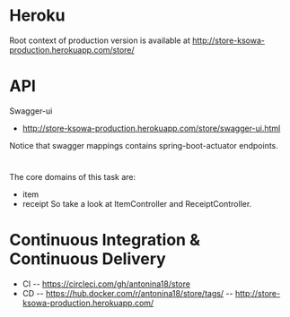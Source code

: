 # Heroku
Root context of production version is available at http://store-ksowa-production.herokuapp.com/store/
#
# API
Swagger-ui
- http://store-ksowa-production.herokuapp.com/store/swagger-ui.html

Notice that swagger mappings contains spring-boot-actuator endpoints.
#
The core domains of this task are:
- item
- receipt
So take a look at ItemController and ReceiptController.
#
# Continuous Integration & Continuous Delivery
- CI 
-- https://circleci.com/gh/antonina18/store
- CD 
-- https://hub.docker.com/r/antonina18/store/tags/ 
-- http://store-ksowa-production.herokuapp.com/
